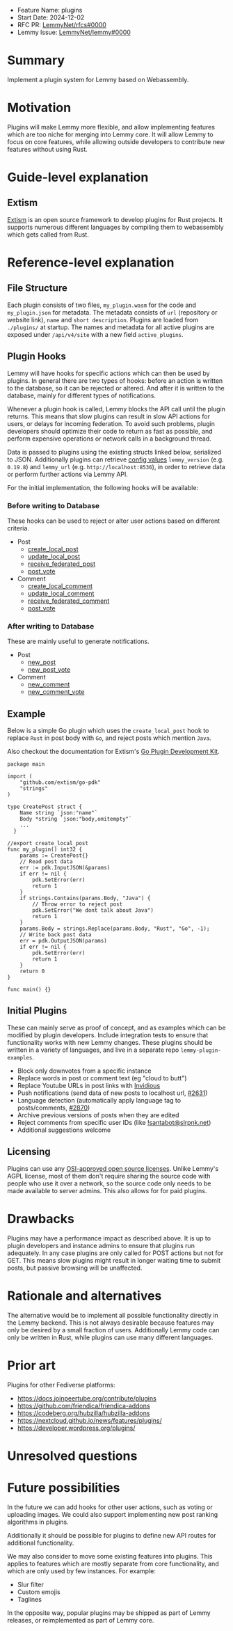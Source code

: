 - Feature Name: plugins
- Start Date: 2024-12-02
- RFC PR: [LemmyNet/rfcs#0000](https://github.com/LemmyNet/rfcs/pull/0008)
- Lemmy Issue: [LemmyNet/lemmy#0000](https://github.com/LemmyNet/lemmy/issues/3562)

# Summary

Implement a plugin system for Lemmy based on Webassembly.

# Motivation

Plugins will make Lemmy more flexible, and allow implementing features which are too niche for merging into Lemmy core. It will allow Lemmy to focus on core features, while allowing outside developers to contribute new features without using Rust.

# Guide-level explanation

## Extism

[Extism](https://extism.org/) is an open source framework to develop plugins for Rust projects. It supports numerous different languages by compiling them to webassembly which gets called from Rust.

# Reference-level explanation

## File Structure

Each plugin consists of two files, `my_plugin.wasm` for the code and `my_plugin.json` for metadata. The metadata consists of `url` (repository or website link), `name` and `short description`. Plugins are loaded from `./plugins/` at startup. The names and metadata for all active plugins are exposed under `/api/v4/site` with a new field `active_plugins`.

## Plugin Hooks

Lemmy will have hooks for specific actions which can then be used by plugins. In general there are two types of hooks: before an action is written to the database, so it can be rejected or altered. And after it is written to the database, mainly for different types of notifications.

Whenever a plugin hook is called, Lemmy blocks the API call until the plugin returns. This means that slow plugins can result in slow API actions for users, or delays for incoming federation. To avoid such problems, plugin developers should optimize their code to return as fast as possible, and perform expensive operations or network calls in a background thread.

Data is passed to plugins using the existing structs linked below, serialized to JSON. Additionally plugins can retrieve [config values](https://github.com/extism/go-pdk?tab=readme-ov-file#configs) `lemmy_version` (e.g. `0.19.8`) and `lemmy_url` (e.g. `http://localhost:8536`), in order to retrieve data or perform further actions via Lemmy API.

For the initial implementation, the following hooks will be available:

### Before writing to Database

These hooks can be used to reject or alter user actions based on different criteria.

- Post
  - [create_local_post](https://github.com/LemmyNet/lemmy/blob/0.19.7/crates/db_schema/src/source/post.rs#L67)
  - [update_local_post](https://github.com/LemmyNet/lemmy/blob/0.19.7/crates/db_schema/src/source/post.rs#L98)
  - [receive_federated_post](https://github.com/LemmyNet/lemmy/blob/0.19.7/crates/db_schema/src/source/post.rs#L67)
  - [post_vote](https://github.com/LemmyNet/lemmy/blob/main/crates/db_schema/src/source/post.rs#L171)
- Comment
  - [create_local_comment](https://github.com/LemmyNet/lemmy/blob/main/crates/db_schema/src/source/comment.rs#L59)
  - [update_local_comment](https://github.com/LemmyNet/lemmy/blob/main/crates/db_schema/src/source/comment.rs#L84)
  - [receive_federated_comment](https://github.com/LemmyNet/lemmy/blob/main/crates/db_schema/src/source/comment.rs#L59)
  - [post_vote](https://github.com/LemmyNet/lemmy/blob/main/crates/db_schema/src/source/comment.rs#L119)

### After writing to Database

These are mainly useful to generate notifications.

- Post
  - [new_post](https://github.com/LemmyNet/lemmy/blob/main/crates/db_schema/src/source/post.rs#L19)
  - [new_post_vote](https://github.com/LemmyNet/lemmy/blob/main/crates/db_schema/src/source/post.rs#L157)
- Comment
  - [new_comment](https://github.com/LemmyNet/lemmy/blob/main/crates/db_schema/src/source/comment.rs#L27)
  - [new_comment_vote](https://github.com/LemmyNet/lemmy/blob/main/crates/db_schema/src/source/comment.rs#L105)

## Example

Below is a simple Go plugin which uses the `create_local_post` hook to replace `Rust` in post body with `Go`, and reject posts which mention `Java`.

Also checkout the documentation for Extism's [Go Plugin Development Kit](https://github.com/extism/go-pdk).

```golang
package main

import (
	"github.com/extism/go-pdk"
	"strings"
)

type CreatePost struct {
	Name string `json:"name"`
	Body *string `json:"body,omitempty"`
	...
  }

//export create_local_post
func my_plugin() int32 {
	params := CreatePost{}
	// Read post data
	err := pdk.InputJSON(&params)
	if err != nil {
		pdk.SetError(err)
		return 1
	}
	if strings.Contains(params.Body, "Java") {
		// Throw error to reject post
		pdk.SetError("We dont talk about Java")
		return 1
	}
	params.Body = strings.Replace(params.Body, "Rust", "Go", -1);
	// Write back post data
	err = pdk.OutputJSON(params)
	if err != nil {
		pdk.SetError(err)
		return 1
	}
	return 0
}

func main() {}
```

## Initial Plugins

These can mainly serve as proof of concept, and as examples which can be modified by plugin developers. Include integration tests to ensure that functionality works with new Lemmy changes. These plugins should be written in a variety of languages, and live in a separate repo `lemmy-plugin-examples`.

- Block only downvotes from a specific instance
- Replace words in post or comment text (eg "cloud to butt")
- Replace Youtube URLs in post links with [Invidious](https://invidious.io/)
- Push notifications (send data of new posts to localhost url, [#2631](https://github.com/LemmyNet/lemmy/issues/2631))
- Language detection (automatically apply language tag to posts/comments, [#2870](https://github.com/LemmyNet/lemmy/issues/2870))
- Archive previous versions of posts when they are edited
- Reject comments from specific user IDs (like [!santabot@slrpnk.net](https://slrpnk.net/post/11069853))
- Additional suggestions welcome

## Licensing

Plugins can use any [OSI-approved open source licenses](https://opensource.org/licenses). Unlike Lemmy's AGPL license, most of them don't require sharing the source code with people who use it over a network, so the source code only needs to be made available to server admins. This also allows for for paid plugins.

# Drawbacks

Plugins may have a performance impact as described above. It is up to plugin developers and instance admins to ensure that plugins run adequately. In any case plugins are only called for POST actions but not for GET. This means slow plugins might result in longer waiting time to submit posts, but passive browsing will be unaffected.

# Rationale and alternatives

The alternative would be to implement all possible functionality directly in the Lemmy backend. This is not always desirable because features may only be desired by a small fraction of users. Additionally Lemmy code can only be written in Rust, while plugins can use many different languages.

# Prior art

Plugins for other Fediverse platforms:

- https://docs.joinpeertube.org/contribute/plugins
- https://github.com/friendica/friendica-addons
- https://codeberg.org/hubzilla/hubzilla-addons
- https://nextcloud.github.io/news/features/plugins/
- https://developer.wordpress.org/plugins/

# Unresolved questions

# Future possibilities

In the future we can add hooks for other user actions, such as voting or uploading images. We could also support implementing new post ranking algorithms in plugins.

Additionally it should be possible for plugins to define new API routes for additional functionality.

We may also consider to move some existing features into plugins. This applies to features which are mostly separate from core functionality, and which are only used by few instances. For example:

- Slur filter
- Custom emojis
- Taglines

In the opposite way, popular plugins may be shipped as part of Lemmy releases, or reimplemented as part of Lemmy core.
